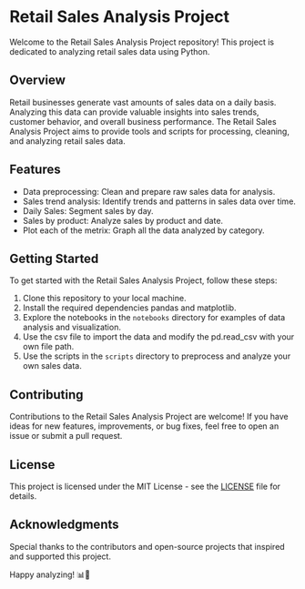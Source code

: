 # Retail Sales Analysis Project

Welcome to the Retail Sales Analysis Project repository! This project is dedicated to analyzing retail sales data using Python.

## Overview

Retail businesses generate vast amounts of sales data on a daily basis. Analyzing this data can provide valuable insights into sales trends, customer behavior, and overall business performance. The Retail Sales Analysis Project aims to provide tools and scripts for processing, cleaning, and analyzing retail sales data.

## Features

- Data preprocessing: Clean and prepare raw sales data for analysis.
- Sales trend analysis: Identify trends and patterns in sales data over time.
- Daily Sales: Segment sales by day.
- Sales by product: Analyze sales by product and date.
- Plot each of the metrix: Graph all the data analyzed by category.

## Getting Started

To get started with the Retail Sales Analysis Project, follow these steps:

1. Clone this repository to your local machine.
2. Install the required dependencies pandas and matplotlib.
3. Explore the notebooks in the `notebooks` directory for examples of data analysis and visualization.
4. Use the csv file to import the data and modify the pd.read_csv with your own file path.
5. Use the scripts in the `scripts` directory to preprocess and analyze your own sales data.

## Contributing

Contributions to the Retail Sales Analysis Project are welcome! If you have ideas for new features, improvements, or bug fixes, feel free to open an issue or submit a pull request.

## License

This project is licensed under the MIT License - see the [LICENSE](LICENSE) file for details.

## Acknowledgments

Special thanks to the contributors and open-source projects that inspired and supported this project.

Happy analyzing! 📊🛒
